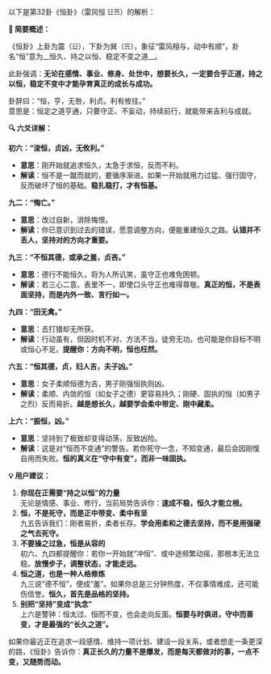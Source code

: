 以下是第32卦《恒卦》（雷风恒 ☳☴）的解析：

__🌿 简要概述：__

《恒卦》上卦为震（☳），下卦为巽（☴），象征“雷风相与，动中有顺”，卦名“恒”意为__恒久、持之以恒、稳定不变之道__。

此卦强调：__无论在感情、事业、修身、处世中，想要长久，一定要合乎正道，持之以恒，稳定不变中才能孕育真正的成长与成功。__

卦辞曰：“恒，亨，无咎，利贞。利有攸往。”  
意思是：恒定之道亨通，只要守正、不妄动，持续前行，就能带来吉利与成就。

__🔍 六爻详解：__

__初六：“浚恒，贞凶，无攸利。”__

- __意思__：刚开始就追求恒久，太急于求恒，反而不利。
- __解读__：恒不是一蹴而就的，要循序渐进。如果一开始就用力过猛、强行固守，反而破坏了恒的基础。__稳扎稳打，才有恒基。__

__九二：“悔亡。”__

- __意思__：改过自新，消除悔恨。
- __解读__：你已意识到过去的错误，愿意调整方向，便能重建恒久之路。__认错并不丢人，坚持对的方向才重要。__

__九三：“不恒其德，或承之羞，贞吝。”__

- __意思__：德行不能恒久，将为人所讥笑，虽守正也难免困顿。
- __解读__：若三心二意、表里不一，即使口头守正也难得尊敬。__真正的恒，不是表面坚持，而是内外一致、言行如一。__

__九四：“田无禽。”__

- __意思__：去打猎却无所获。
- __解读__：行动虽有，但因时机不对、方法不当，徒劳无功。也可能是你目标不明或恒心不足。__提醒你：方向不明，恒也枉然。__

__六五：“恒其德，贞，妇人吉，夫子凶。”__

- __意思__：女子柔顺恒德为吉，男子刚强恒执则凶。
- __解读__：柔顺、内敛的恒（如女子之德）更容易持久；刚硬、固执的恒（如男子之烈）反而易折。__越是想长久，越要学会柔中带定、刚中藏柔。__

__上六：“振恒，凶。”__

- __意思__：坚持到了极致却变得动荡，反致凶险。
- __解读__：这是对“恒而不变通”的警告。若你死守一念，不知变通，最后会因刚愎自用而失败。__恒的真义在“守中有变”，而非一味固执。__

__💡 用户建议：__

1. __你现在正需要“持之以恒”的力量__  
无论是情感、事业、修行，当前局势告诉你：__速成不稳，恒久才能立根。__
2. __恒，不是死守，而是正中带变、柔中有坚__  
九五告诉我们：刚者易折，柔者长存。__学会用柔和之德去坚持，而不是用强硬之气去死守。__
3. __不要操之过急，恒是从容的__  
初六、九四都提醒你：若你一开始就“冲恒”、或中途频繁动摇，那根本无法立稳。__放慢步子，调整状态，才能走远。__
4. __恒之道，也是一种人格修炼__  
九三说“德不恒”，便成“羞”。如果你总是三分钟热度，不仅事情难成，还可能伤信誉。__恒久，首先是品格的坚持。__
5. __别把“坚持”变成“执念”__  
上六是警钟：恒太过、恒而不变，也会走向反面。__恒要与时俱进，守中而善变，才是最强的“长久之道”。__

如果你最近正在追求一段感情、维持一项计划、建设一段关系，或者想走一条更深的路，《恒卦》告诉你：__真正长久的力量不是爆发，而是每天都做对的事，一点不变，又随势而动。__

